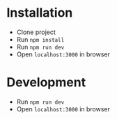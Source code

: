 # Installation

- Clone project
- Run `npm install`
- Run `npm run dev`
- Open `localhost:3000` in browser

# Development

- Run `npm run dev`
- Open `localhost:3000` in browser
